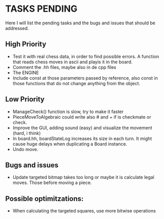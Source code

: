 # TASKS PENDING

Here I will list the pending tasks and the bugs and issues that should be addressed.

## High Priority

* Test it with real chess data, in order to find possible errors. A function that reads chess moves in ascii and playis it in the board.
* Comment the .hh files, maybe also in de cpp files
* The ENGINE
* Include const at those parameters passed by reference, also const in those functions that do not change anything from the object.

## Low Priority

* ManageCheck() function is slow, try to make it faster
* PieceMoveToAlgebraic could write also # and + if is checkmate or check.
* Improve the GUI, adding sound (easy) and visualize the movement (hard, i think)
* In board.hh, boardStateLog increases its size in each turn. It might cause huge delays when duplicating a Board instance.
* Undo move.

## Bugs and issues

* Update targeted bitmap takes too long or maybe it is calculate legal moves. Those before moving a piece.

## Possible optimitzations:

* When calculating the targeted squares, use more bitwise operations